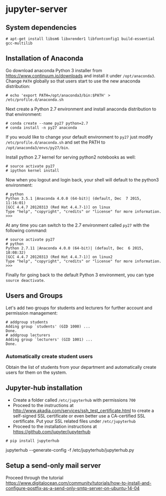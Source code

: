 # jupyter-server

## System dependencies

```
# apt-get install libsm6 libxrender1 libfontconfig1 build-essential gcc-multilib
```

## Installation of Anaconda

Go download anaconda Python 3 installer from https://www.continuum.io/downloads and install it under `/opt/anaconda3`. Change `PATH` globally so that users start to use the new anaconda distribution:

```
# echo 'export PATH=/opt/anaconda3/bin:$PATH' > /etc/profile.d/anaconda.sh
```

Next create a Python 2.7 environment and install anaconda distribution to that environment:

```
# conda create --name py27 python=2.7
# conda install -n py27 anaconda
```

If you would like to change your default environment to `py27` just modify `/etc/profile.d/anaconda.sh` and set the PATH to `/opt/anaconda3/envs/py27/bin`.

Install python 2.7 kernel for serving python2 notebooks as well:
```
# source activate py27
# ipython kernel install
```

Now when you logout and login back, your shell will default to the python3 environment:

```
# python
Python 3.5.1 |Anaconda 4.0.0 (64-bit)| (default, Dec  7 2015, 11:16:01) 
[GCC 4.4.7 20120313 (Red Hat 4.4.7-1)] on linux
Type "help", "copyright", "credits" or "license" for more information.
>>>
```

At any time you can switch to the 2.7 environment called `py27` with the following command:

```
# source activate py27
# python
Python 2.7.11 |Anaconda 4.0.0 (64-bit)| (default, Dec  6 2015, 18:08:32) 
[GCC 4.4.7 20120313 (Red Hat 4.4.7-1)] on linux2
Type "help", "copyright", "credits" or "license" for more information.
>>>
```

Finally for going back to the default Python 3 environment, you can type `source deactivate`.

## Users and Groups

Let's add two groups for students and lecturers for further account and permission management:
```
# addgroup students
Adding group `students' (GID 1000) ...
Done.
# addgroup lecturers
Adding group `lecturers' (GID 1001) ...
Done.
```

### Automatically create student users

Obtain the list of students from your department and automatically create users for them on the system.

## Jupyter-hub installation

 - Create a folder called `/etc/jupyterhub` with permissions `700`
 - Proceed to the instructions at http://www.akadia.com/services/ssh_test_certificate.html to create a self-signed SSL certificate or even better use a CA-certified SSL certificate. Put your SSL related files under `/etc/jupyterhub`
 - Proceed to the installation instructions at https://github.com/jupyter/jupyterhub

```
# pip install jupyterhub
```
jupyterhub --generate-config -f /etc/jupyterhub/jupyterhub.py



## Setup a send-only mail server

Proceed through the tutorial https://www.digitalocean.com/community/tutorials/how-to-install-and-configure-postfix-as-a-send-only-smtp-server-on-ubuntu-14-04
